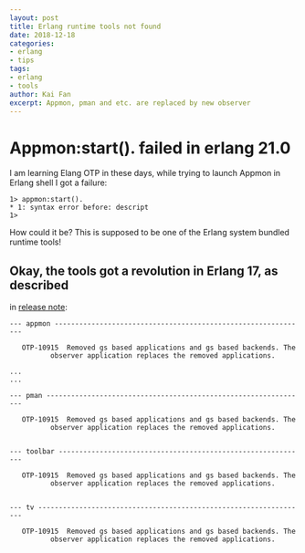 ```yaml
---
layout: post
title: Erlang runtime tools not found
date: 2018-12-18
categories: 
- erlang
- tips
tags: 
- erlang
- tools
author: Kai Fan
excerpt: Appmon, pman and etc. are replaced by new observer
---
```



# Appmon:start(). failed in erlang 21.0

I am learning Elang OTP in these days, while trying to launch Appmon
in Erlang shell I got a failure:

    1> appmon:start().
    * 1: syntax error before: descript
    1> 

How could it be? This is supposed to be one of the Erlang system
bundled runtime tools!


## Okay, the tools got a revolution in Erlang 17, as described

in [release note](http://erlang.org/download/otp_src_17.0-rc1.readme):

    --- appmon --------------------------------------------------------------
    
       OTP-10915  Removed gs based applications and gs based backends. The
    	      observer application replaces the removed applications.
    
    ...
    ...
    
    --- pman ----------------------------------------------------------------
    
       OTP-10915  Removed gs based applications and gs based backends. The
    	      observer application replaces the removed applications.
    
    
    --- toolbar -------------------------------------------------------------
    
       OTP-10915  Removed gs based applications and gs based backends. The
    	      observer application replaces the removed applications.
    
    
    --- tv ------------------------------------------------------------------
    
       OTP-10915  Removed gs based applications and gs based backends. The
    	      observer application replaces the removed applications.

